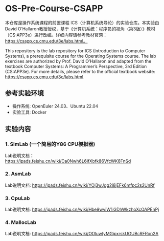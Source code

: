 # OS-Pre-Course-CSAPP

本仓库是操作系统课程的前置课程 ICS（计算机系统导论）的实验仓库。本实验由David O’Hallaron教授授权，基于《计算机系统：程序员的视角（第3版）》教材（CS:APP3e）进行改编。详细内容请参考教材官网：https://csapp.cs.cmu.edu/3e/labs.html。

This repository is the lab repository for ICS (Introduction to Computer Systems), a prerequisite course for the Operating Systems course. The lab exercises are authorized by Prof. David O’Hallaron and adapted from the textbook Computer Systems: A Programmer’s Perspective, 3rd Edition (CS:APP3e). For more details, please refer to the official textbook website: https://csapp.cs.cmu.edu/3e/labs.html.

## 参考实验环境

- 操作系统: OpenEuler 24.03、Ubuntu 22.04
- 实验工具: Docker

## 实验内容

### 1. SimLab (一个简易的Y86 CPU模拟器)
Lab说明文档：https://ipads.feishu.cn/wiki/Ca0Nwh6L6ifXbfk86VfcWK6FnSd

### 2. AsmLab
Lab说明文档: https://ipads.feishu.cn/wiki/YOj3wJgg2i8jEFk6mfpc2s2UnRf

### 3. CpuLab
Lab说明文档: https://ipads.feishu.cn/wiki/Hbe9wviW1iGDhWkzhoXcOAPEnPj

### 4. MallocLab
Lab说明文档: https://ipads.feishu.cn/wiki/OOluwIyMGipxrskUGUBcRFRon2A
